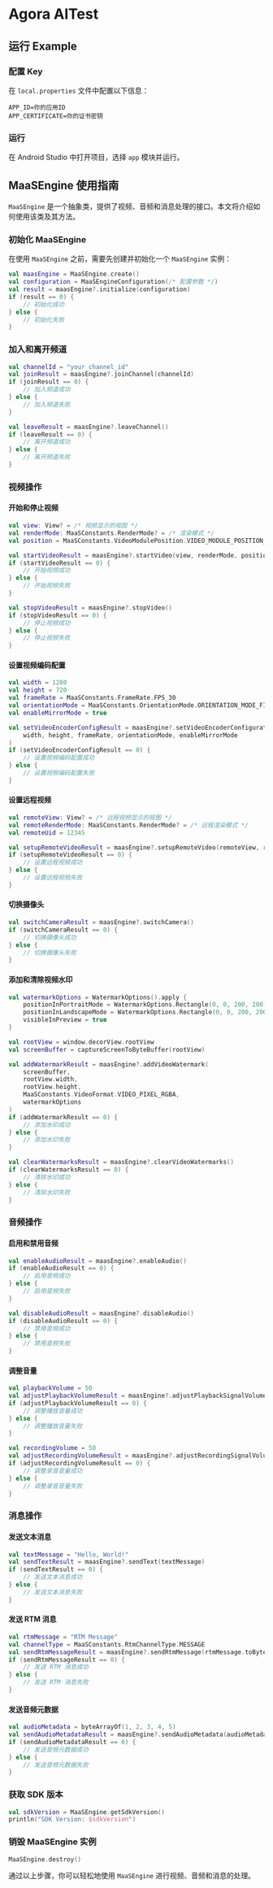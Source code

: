 # Agora AITest

## 运行 Example

### 配置 Key

在 `local.properties` 文件中配置以下信息：

```properties
APP_ID=你的应用ID
APP_CERTIFICATE=你的证书密钥
```

### 运行

在 Android Studio 中打开项目，选择 `app` 模块并运行。

## MaaSEngine 使用指南

`MaaSEngine` 是一个抽象类，提供了视频、音频和消息处理的接口。本文将介绍如何使用该类及其方法。

### 初始化 MaaSEngine

在使用 `MaaSEngine` 之前，需要先创建并初始化一个 `MaaSEngine` 实例：

```kotlin
val maasEngine = MaaSEngine.create()
val configuration = MaaSEngineConfiguration(/* 配置参数 */)
val result = maasEngine?.initialize(configuration)
if (result == 0) {
    // 初始化成功
} else {
    // 初始化失败
}
```

### 加入和离开频道

```kotlin
val channelId = "your_channel_id"
val joinResult = maasEngine?.joinChannel(channelId)
if (joinResult == 0) {
    // 加入频道成功
} else {
    // 加入频道失败
}

val leaveResult = maasEngine?.leaveChannel()
if (leaveResult == 0) {
    // 离开频道成功
} else {
    // 离开频道失败
}
```

### 视频操作

#### 开始和停止视频

```kotlin
val view: View? = /* 视频显示的视图 */
val renderMode: MaaSConstants.RenderMode? = /* 渲染模式 */
val position = MaaSConstants.VideoModulePosition.VIDEO_MODULE_POSITION_POST_CAPTURER

val startVideoResult = maasEngine?.startVideo(view, renderMode, position)
if (startVideoResult == 0) {
    // 开始视频成功
} else {
    // 开始视频失败
}

val stopVideoResult = maasEngine?.stopVideo()
if (stopVideoResult == 0) {
    // 停止视频成功
} else {
    // 停止视频失败
}
```

#### 设置视频编码配置

```kotlin
val width = 1280
val height = 720
val frameRate = MaaSConstants.FrameRate.FPS_30
val orientationMode = MaaSConstants.OrientationMode.ORIENTATION_MODE_FIXED_LANDSCAPE
val enableMirrorMode = true

val setVideoEncoderConfigResult = maasEngine?.setVideoEncoderConfiguration(
    width, height, frameRate, orientationMode, enableMirrorMode
)
if (setVideoEncoderConfigResult == 0) {
    // 设置视频编码配置成功
} else {
    // 设置视频编码配置失败
}
```

#### 设置远程视频

```kotlin
val remoteView: View? = /* 远程视频显示的视图 */
val remoteRenderMode: MaaSConstants.RenderMode? = /* 远程渲染模式 */
val remoteUid = 12345

val setupRemoteVideoResult = maasEngine?.setupRemoteVideo(remoteView, remoteRenderMode, remoteUid)
if (setupRemoteVideoResult == 0) {
    // 设置远程视频成功
} else {
    // 设置远程视频失败
}
```

#### 切换摄像头

```kotlin
val switchCameraResult = maasEngine?.switchCamera()
if (switchCameraResult == 0) {
    // 切换摄像头成功
} else {
    // 切换摄像头失败
}
```

#### 添加和清除视频水印

```kotlin
val watermarkOptions = WatermarkOptions().apply {
    positionInPortraitMode = WatermarkOptions.Rectangle(0, 0, 200, 200)
    positionInLandscapeMode = WatermarkOptions.Rectangle(0, 0, 200, 200)
    visibleInPreview = true
}

val rootView = window.decorView.rootView
val screenBuffer = captureScreenToByteBuffer(rootView)

val addWatermarkResult = maasEngine?.addVideoWatermark(
    screenBuffer,
    rootView.width,
    rootView.height,
    MaaSConstants.VideoFormat.VIDEO_PIXEL_RGBA,
    watermarkOptions
)
if (addWatermarkResult == 0) {
    // 添加水印成功
} else {
    // 添加水印失败
}

val clearWatermarksResult = maasEngine?.clearVideoWatermarks()
if (clearWatermarksResult == 0) {
    // 清除水印成功
} else {
    // 清除水印失败
}
```

### 音频操作

#### 启用和禁用音频

```kotlin
val enableAudioResult = maasEngine?.enableAudio()
if (enableAudioResult == 0) {
    // 启用音频成功
} else {
    // 启用音频失败
}

val disableAudioResult = maasEngine?.disableAudio()
if (disableAudioResult == 0) {
    // 禁用音频成功
} else {
    // 禁用音频失败
}
```

#### 调整音量

```kotlin
val playbackVolume = 50
val adjustPlaybackVolumeResult = maasEngine?.adjustPlaybackSignalVolume(playbackVolume)
if (adjustPlaybackVolumeResult == 0) {
    // 调整播放音量成功
} else {
    // 调整播放音量失败
}

val recordingVolume = 50
val adjustRecordingVolumeResult = maasEngine?.adjustRecordingSignalVolume(recordingVolume)
if (adjustRecordingVolumeResult == 0) {
    // 调整录音音量成功
} else {
    // 调整录音音量失败
}
```

### 消息操作

#### 发送文本消息

```kotlin
val textMessage = "Hello, World!"
val sendTextResult = maasEngine?.sendText(textMessage)
if (sendTextResult == 0) {
    // 发送文本消息成功
} else {
    // 发送文本消息失败
}
```

#### 发送 RTM 消息

```kotlin
val rtmMessage = "RTM Message"
val channelType = MaaSConstants.RtmChannelType.MESSAGE
val sendRtmMessageResult = maasEngine?.sendRtmMessage(rtmMessage.toByteArray(), channelType)
if (sendRtmMessageResult == 0) {
    // 发送 RTM 消息成功
} else {
    // 发送 RTM 消息失败
}
```

#### 发送音频元数据

```kotlin
val audioMetadata = byteArrayOf(1, 2, 3, 4, 5)
val sendAudioMetadataResult = maasEngine?.sendAudioMetadata(audioMetadata)
if (sendAudioMetadataResult == 0) {
    // 发送音频元数据成功
} else {
    // 发送音频元数据失败
}
```

### 获取 SDK 版本

```kotlin
val sdkVersion = MaaSEngine.getSdkVersion()
println("SDK Version: $sdkVersion")
```

### 销毁 MaaSEngine 实例

```kotlin
MaaSEngine.destroy()
```

通过以上步骤，你可以轻松地使用 `MaaSEngine` 进行视频、音频和消息的处理。
